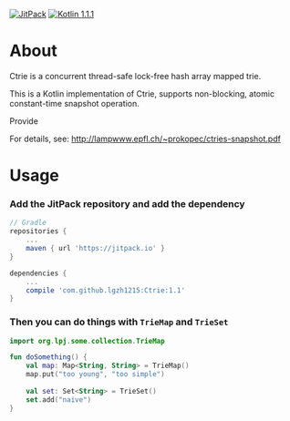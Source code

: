 [![JitPack](https://jitpack.io/v/lgzh1215/Ctrie.svg)](https://jitpack.io/#lgzh1215/Ctrie)
[![Kotlin 1.1.1](https://img.shields.io/badge/Kotlin-1.1.1-blue.svg)](http://kotlinlang.org)

# About

Ctrie is a concurrent thread-safe lock-free hash array mapped trie.

This is a Kotlin implementation of Ctrie, supports non-blocking, atomic constant-time snapshot
operation.

Provide

For details, see: http://lampwww.epfl.ch/~prokopec/ctries-snapshot.pdf

# Usage

### Add the JitPack repository and add the dependency
```groovy
// Gradle
repositories {
    ...
    maven { url 'https://jitpack.io' }
}
```
```groovy
dependencies {
    ...
    compile 'com.github.lgzh1215:Ctrie:1.1'
}
```

### Then you can do things with `TrieMap` and `TrieSet`
```kotlin
import org.lpj.some.collection.TrieMap

fun doSomething() {
    val map: Map<String, String> = TrieMap()
    map.put("too young", "too simple")
    
    val set: Set<String> = TrieSet()
    set.add("naive")
}
```
